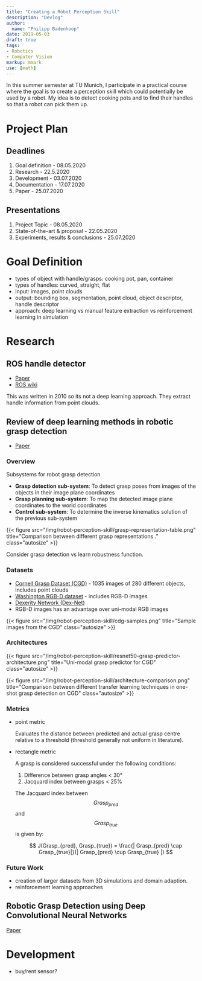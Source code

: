 ```yaml
---
title: "Creating a Robot Perception Skill"
description: "Devlog"
author:
  name: "Philipp Badenhoop"
date: 2019-05-03
draft: true
tags:
- Robotics
- Computer Vision
markup: mmark
use: [math]
---
```


In this summer semester at TU Munich, I participate in a practical course where the goal is to create a perception skill which could potentially be used by a robot.
My idea is to detect cooking pots and to find their handles so that a robot can pick them up.

# Project Plan

## Deadlines

1. Goal definition - 08.05.2020
2. Research - 22.5.2020
3. Development - 03.07.2020
4. Documentation - 17.07.2020
5. Paper - 25.07.2020

## Presentations

1. Project Topic - 08.05.2020
2. State-of-the-art & proposal - 22.05.2020
3. Experiments, results & conclusions - 25.07.2020

# Goal Definition

- types of object with handle/grasps: cooking pot, pan, container
- types of handles: curved, straight, flat
- input: images, point clouds
- output: bounding box, segmentation, point cloud, object descriptor, handle descriptor
- approach: deep learning vs manual feature extraction vs reinforcement learning in simulation

# Research

## ROS handle detector
- [Paper](http://www.ccs.neu.edu/home/atp/publications/affordances_iser2014_final.pdf)
- [ROS wiki](http://wiki.ros.org/handle_detector)

This was written in 2010 so its not a deep learning approach. 
They extract handle information from point clouds.

## Review of deep learning methods in robotic grasp detection
- [Paper](https://www.mdpi.com/2414-4088/2/3/57/pdf)

### Overview

Subsystems for robot grasp detection
- **Grasp detection sub-system**: To detect grasp poses from images of the objects in their image
plane coordinates
- **Grasp planning sub-system**: To map the detected image plane coordinates to the
world coordinates
- **Control sub-system**: To determine the inverse kinematics solution of the previous sub-system

{{< figure src="/img/robot-perception-skill/grasp-representation-table.png" title="Comparison between different grasp representations ." class="autosize" >}}

Consider grasp detection vs learn robustness function.

### Datasets

- [Cornell Grasp Dataset (CGD)](http://pr.cs.cornell.edu/grasping/rect_data/data.php) - 1035 images of 280 different objects, includes point clouds
- [Washington RGB-D dataset](https://rgbd-dataset.cs.washington.edu/index.html) - includes RGB-D images
- [Dexerity Network (Dex-Net)](https://berkeleyautomation.github.io/dex-net/)
- RGB-D images has an advantage over uni-modal RGB images

{{< figure src="/img/robot-perception-skill/cdg-samples.png" title="Sample images from the CGD" class="autosize" >}}

### Architectures

{{< figure src="/img/robot-perception-skill/resnet50-grasp-predictor-architecture.png" title="Uni-modal grasp predictor for CGD" class="autosize" >}}

{{< figure src="/img/robot-perception-skill/architecture-comparison.png" title="Comparison between different transfer learning techniques in one-shot grasp detection on CGD" class="autosize" >}}

### Metrics

- point metric

    Evaluates the distance between predicted and actual grasp centre relative to a threshold (threshold generally not uniform in literature).

- rectangle metric

    A grasp is considered successful under the following conditions:

    1. Difference between grasp angles < 30°
    2. Jacquard index between grasps < 25%

    The Jacquard index between $$Grasp_{pred}$$ and $$Grasp_{true}$$ is given by:

    $$ J(Grasp_{pred}, Grasp_{true}) = \frac{| Grasp_{pred} \cap Grasp_{true}|}{| Grasp_{pred} \cup Grasp_{true} |} $$

### Future Work

- creation of larger datasets from 3D simulations and domain adaption.
- reinforcement learning approaches

## Robotic Grasp Detection using Deep Convolutional Neural Networks

[Paper](https://arxiv.org/pdf/1611.08036.pdf?source=post_page---------------------------)

# Development 

- buy/rent sensor?